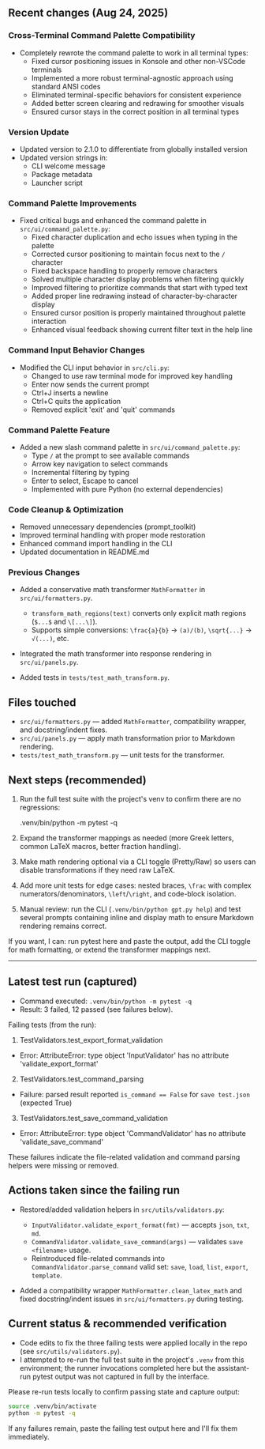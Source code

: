 ## Recent changes (Aug 24, 2025)

### Cross-Terminal Command Palette Compatibility
- Completely rewrote the command palette to work in all terminal types:
  - Fixed cursor positioning issues in Konsole and other non-VSCode terminals
  - Implemented a more robust terminal-agnostic approach using standard ANSI codes
  - Eliminated terminal-specific behaviors for consistent experience
  - Added better screen clearing and redrawing for smoother visuals
  - Ensured cursor stays in the correct position in all terminal types

### Version Update
- Updated version to 2.1.0 to differentiate from globally installed version
- Updated version strings in:
  - CLI welcome message
  - Package metadata
  - Launcher script

### Command Palette Improvements
- Fixed critical bugs and enhanced the command palette in `src/ui/command_palette.py`:
  - Fixed character duplication and echo issues when typing in the palette
  - Corrected cursor positioning to maintain focus next to the `/` character
  - Fixed backspace handling to properly remove characters
  - Solved multiple character display problems when filtering quickly
  - Improved filtering to prioritize commands that start with typed text
  - Added proper line redrawing instead of character-by-character display
  - Ensured cursor position is properly maintained throughout palette interaction
  - Enhanced visual feedback showing current filter text in the help line

### Command Input Behavior Changes
- Modified the CLI input behavior in `src/cli.py`:
  - Changed to use raw terminal mode for improved key handling
  - Enter now sends the current prompt
  - Ctrl+J inserts a newline
  - Ctrl+C quits the application
  - Removed explicit 'exit' and 'quit' commands

### Command Palette Feature
- Added a new slash command palette in `src/ui/command_palette.py`:
  - Type `/` at the prompt to see available commands
  - Arrow key navigation to select commands
  - Incremental filtering by typing
  - Enter to select, Escape to cancel
  - Implemented with pure Python (no external dependencies)

### Code Cleanup & Optimization
- Removed unnecessary dependencies (prompt_toolkit)
- Improved terminal handling with proper mode restoration
- Enhanced command import handling in the CLI
- Updated documentation in README.md

### Previous Changes
- Added a conservative math transformer `MathFormatter` in `src/ui/formatters.py`.
  - `transform_math_regions(text)` converts only explicit math regions (`$...$` and `\[...\]`).
  - Supports simple conversions: `\frac{a}{b}` -> `(a)/(b)`, `\sqrt{...}` -> `√(...)`, etc.

- Integrated the math transformer into response rendering in `src/ui/panels.py`.
- Added tests in `tests/test_math_transform.py`.

## Files touched

- `src/ui/formatters.py` — added `MathFormatter`, compatibility wrapper, and docstring/indent fixes.
- `src/ui/panels.py` — apply math transformation prior to Markdown rendering.
- `tests/test_math_transform.py` — unit tests for the transformer.

## Next steps (recommended)

1. Run the full test suite with the project's venv to confirm there are no regressions:

   .venv/bin/python -m pytest -q

2. Expand the transformer mappings as needed (more Greek letters, common LaTeX macros, better fraction handling).

3. Make math rendering optional via a CLI toggle (Pretty/Raw) so users can disable transformations if they need raw LaTeX.

4. Add more unit tests for edge cases: nested braces, `\frac` with complex numerators/denominators, `\left`/`\right`, and code-block isolation.

5. Manual review: run the CLI (`.venv/bin/python gpt.py help`) and test several prompts containing inline and display math to ensure Markdown rendering remains correct.

If you want, I can: run pytest here and paste the output, add the CLI toggle for math formatting, or extend the transformer mappings next.

---

## Latest test run (captured)

- Command executed: `.venv/bin/python -m pytest -q`
- Result: 3 failed, 12 passed (see failures below).

Failing tests (from the run):

1. TestValidators.test_export_format_validation
  - Error: AttributeError: type object 'InputValidator' has no attribute 'validate_export_format'

2. TestValidators.test_command_parsing
  - Failure: parsed result reported `is_command == False` for `save test.json` (expected True)

3. TestValidators.test_save_command_validation
  - Error: AttributeError: type object 'CommandValidator' has no attribute 'validate_save_command'

These failures indicate the file-related validation and command parsing helpers were missing or removed.

## Actions taken since the failing run

- Restored/added validation helpers in `src/utils/validators.py`:
  - `InputValidator.validate_export_format(fmt)` — accepts `json`, `txt`, `md`.
  - `CommandValidator.validate_save_command(args)` — validates `save <filename>` usage.
  - Reintroduced file-related commands into `CommandValidator.parse_command` valid set: `save`, `load`, `list`, `export`, `template`.

- Added a compatibility wrapper `MathFormatter.clean_latex_math` and fixed docstring/indent issues in `src/ui/formatters.py` during testing.

## Current status & recommended verification

- Code edits to fix the three failing tests were applied locally in the repo (see `src/utils/validators.py`).
- I attempted to re-run the full test suite in the project's `.venv` from this environment; the runner invocations completed here but the assistant-run pytest output was not captured in full by the interface.

Please re-run tests locally to confirm passing state and capture output:

```bash
source .venv/bin/activate
python -m pytest -q
```

If any failures remain, paste the failing test output here and I'll fix them immediately.

